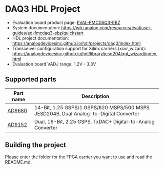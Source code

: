 # DAQ3 HDL Project

- Evaluation board product page: [EVAL-FMCDAQ3-EBZ](https://www.analog.com/eval-fmcdaq3-ebz)
- System documentation: https://wiki.analog.com/resources/eval/user-guides/ad-fmcdaq3-ebz/quickstart
- HDL project documentation: https://analogdevicesinc.github.io/hdl/projects/daq3/index.html
- Transceiver configuration support for Xilinx carriers (xcvr_wizard): https://analogdevicesinc.github.io/hdl/library/jesd204/xgt_wizard/index.html
- Evaluation board VADJ range: 1.2V - 3.3V

## Supported parts

| Part name                               | Description                                                  |
|-----------------------------------------|--------------------------------------------------------------|
| [AD9680](https://www.analog.com/ad9680) | 14-Bit, 1.25 GSPS/1 GSPS/820 MSPS/500 MSPS JESD204B, Dual Analog-to-Digital Converter |
| [AD9152](https://www.analog.com/ad9152) | Dual, 16-Bit, 2.25 GSPS, TxDAC+ Digital-to-Analog Converter |

## Building the project

Please enter the folder for the FPGA carrier you want to use and read the README.md.
